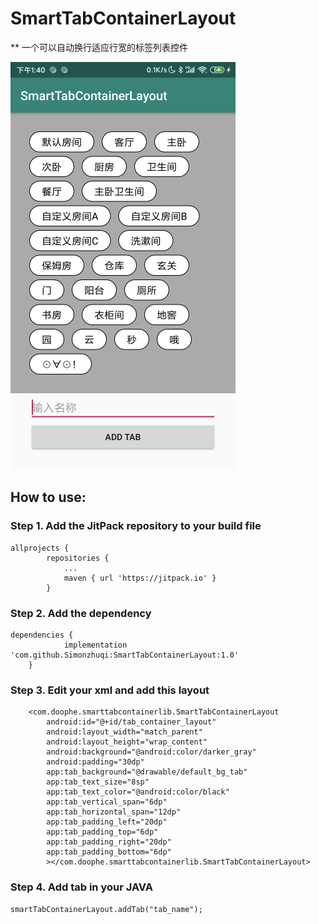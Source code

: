 # SmartTabContainerLayout

** 一个可以自动换行适应行宽的标签列表控件

![image](https://github.com/Simonzhuqi/SmartTabContainerLayout/blob/master/images/demo.png)

## How to use:

### Step 1. Add the JitPack repository to your build file
```
allprojects {
		repositories {
			...
			maven { url 'https://jitpack.io' }
		}
```
### Step 2. Add the dependency
```
dependencies {
	        implementation 'com.github.Simonzhuqi:SmartTabContainerLayout:1.0'
	}
```
### Step 3. Edit your xml and add this layout
```
    <com.doophe.smarttabcontainerlib.SmartTabContainerLayout
        android:id="@+id/tab_container_layout"
        android:layout_width="match_parent"
        android:layout_height="wrap_content"
        android:background="@android:color/darker_gray"
        android:padding="30dp"
        app:tab_background="@drawable/default_bg_tab"
        app:tab_text_size="8sp"
        app:tab_text_color="@android:color/black"
        app:tab_vertical_span="6dp"
        app:tab_horizontal_span="12dp"
        app:tab_padding_left="20dp"
        app:tab_padding_top="6dp"
        app:tab_padding_right="20dp"
        app:tab_padding_bottom="6dp"
        ></com.doophe.smarttabcontainerlib.SmartTabContainerLayout>
```
### Step 4. Add tab in your JAVA
```    
smartTabContainerLayout.addTab("tab_name");
```


